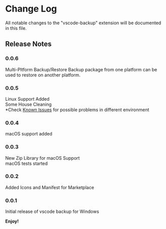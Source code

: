 # Change Log

All notable changes to the "vscode-backup" extension will be documented in this file.

## Release Notes

### 0.0.6

Multi-Pltform Backup/Restore 
Backup package from one platform can be used to restore on another platform.

### 0.0.5

Linux Support Added  
Some House Cleaning  
*Check [Known Issues](README.md##known-issues) for possible problems in different environment

### 0.0.4

macOS support added

### 0.0.3

New Zip Library for macOS Support  
macOS tests started

### 0.0.2

Added Icons and Manifest for Marketplace

### 0.0.1

Initial release of vscode backup for Windows

**Enjoy!**